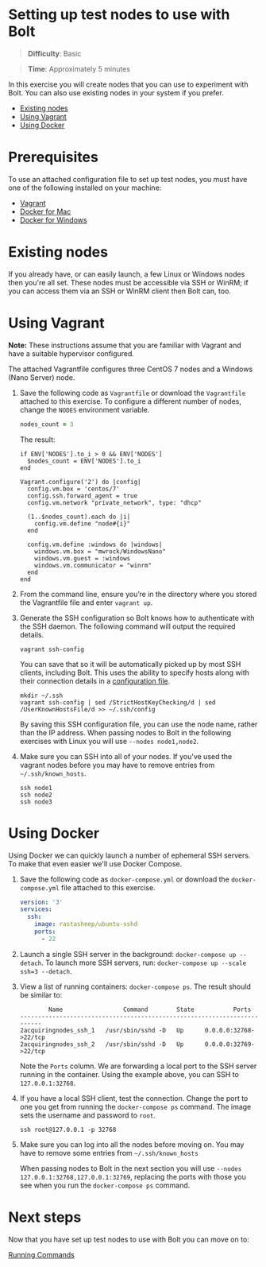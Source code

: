 # Setting up test nodes to use with Bolt

> **Difficulty**: Basic

> **Time**: Approximately 5 minutes

In this exercise you will create nodes that you can use to experiment with Bolt. You can also use existing nodes in your system if you prefer. 

- [Existing nodes](#existing-nodes)
- [Using Vagrant](#using-vagrant)
- [Using Docker](#using-docker)

# Prerequisites
To use an attached configuration file to set up test nodes, you must have one of the following installed on your machine: 

- [Vagrant](https://www.vagrantup.com/) 
- [Docker for Mac](https://www.docker.com/docker-mac) 
- [Docker for Windows](https://www.docker.com/docker-windows) 

# Existing nodes

If you already have, or can easily launch, a few Linux or Windows nodes then you're all set. These nodes must be accessible via SSH or WinRM; if you can  access them via an SSH or WinRM client then Bolt can, too.

# Using Vagrant
**Note:** These instructions assume that you are familiar with Vagrant and have a suitable hypervisor configured.

The attached Vagrantfile configures three CentOS 7 nodes and a Windows (Nano Server) node.



1. Save the following code as `Vagrantfile` or download the `Vagrantfile` attached to this exercise. To configure a different number of nodes, change the `NODES` environment variable.


    ```ruby
    nodes_count = 3
    ```
    The result:
    ```        
    if ENV['NODES'].to_i > 0 && ENV['NODES']
      $nodes_count = ENV['NODES'].to_i
    end
    
    Vagrant.configure('2') do |config|
      config.vm.box = 'centos/7'
      config.ssh.forward_agent = true
      config.vm.network "private_network", type: "dhcp"
    
      (1..$nodes_count).each do |i|
        config.vm.define "node#{i}"
      end
    
      config.vm.define :windows do |windows|
        windows.vm.box = "mwrock/WindowsNano"
        windows.vm.guest = :windows
        windows.vm.communicator = "winrm"
      end
    end
    ```
2. From the command line, ensure you’re in the directory where you stored the Vagrantfile file and enter `vagrant up`.

3. Generate the SSH configuration so Bolt knows how to authenticate with the SSH daemon. The following command will output the required details.

    ```
    vagrant ssh-config
    ```
    
    You can save that so it will be automatically picked up by most SSH clients, including Bolt. This uses the ability to specify hosts along with their connection details in a [configuration file](https://linux.die.net/man/5/ssh_config).
    
    ```
    mkdir ~/.ssh
    vagrant ssh-config | sed /StrictHostKeyChecking/d | sed /UserKnownHostsFile/d >> ~/.ssh/config
    ```
    
    By saving this SSH configuration file, you can use the node name, rather than the IP address. When passing nodes to Bolt in the following exercises with Linux you will use `--nodes node1,node2`.

4. Make sure you can SSH into all of your nodes. If you've used the vagrant nodes before you may have to remove entries from `~/.ssh/known_hosts`.

    ```
    ssh node1
    ssh node2
    ssh node3
    ```


# Using Docker
Using Docker we can quickly launch a number of ephemeral SSH servers. To make that even easier we'll use Docker Compose. 

1. Save the following code as `docker-compose.yml` or download the `docker-compose.yml` file attached to this exercise.

    ```yaml
    version: '3'
    services:
      ssh:
        image: rastasheep/ubuntu-sshd
        ports:
          - 22
    ```

2. Launch a single SSH server in the background: `docker-compose up --detach`. To launch more SSH servers, run:  `docker-compose up --scale ssh=3 --detach`.

3. View a list of running containers: `docker-compose ps`. The result should be similar to:  
    ```
            Name                 Command        State           Ports
    -------------------------------------------------------------------------
    2acquiringnodes_ssh_1   /usr/sbin/sshd -D   Up      0.0.0.0:32768->22/tcp
    2acquiringnodes_ssh_2   /usr/sbin/sshd -D   Up      0.0.0.0:32769->22/tcp
    ```
    
    Note the `Ports` column. We are forwarding a local port to the SSH server running in the container. Using the example above, you can SSH to `127.0.0.1:32768`.
    
4. If you have a local SSH client, test the connection. Change the port to one you get from running the `docker-compose ps` command. The image sets the username and password to `root`. 
    
    ```
    ssh root@127.0.0.1 -p 32768
    ```

5. Make sure you can log into all the nodes before moving on. You may have to remove some entries from `~/.ssh/known_hosts` 

    When passing nodes to Bolt in the next section you will use `--nodes 127.0.0.1:32768,127.0.0.1:32769`, replacing the ports with those you see when you run the `docker-compose ps` command.

# Next steps

Now that you have set up test nodes to use with Bolt you can move on to:

[Running Commands](../03-running-commands)
